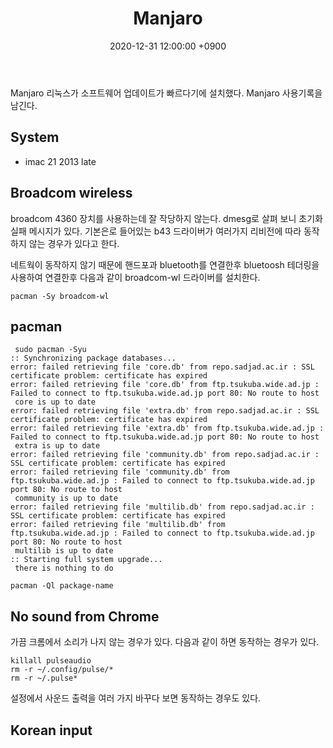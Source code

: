 ﻿---
title: Manjaro
date:  2020-12-31 12:00:00 +0900
last_modified_at: 2020-12-31 12:00:00 +0900
categories:
  - Manjaro
  - Deepin
---

Manjaro 리눅스가 소프트웨어 업데이트가 빠르다기에 설치했다.
Manjaro 사용기록을 남긴다.

System
------

- imac 21 2013 late

## Broadcom wireless

broadcom 4360 장치를 사용하는데 잘 작당하지 않는다.
dmesg로 살펴 보니 초기화 실패 메시지가 있다.
기본은로 들어있는 b43 드라이버가 여러가지 리비전에 따라 동작하지 않는 경우가 있다고 한다.

네트웍이 동작하지 않기 때문에 핸드포과 bluetooth를 연결한후 bluetoosh 테더링을 사용하여
연결한후 다음과 같이 broadcom-wl 드라이버를 설치한다.

```
pacman -Sy broadcom-wl
```

## pacman

```
 sudo pacman -Syu
:: Synchronizing package databases...
error: failed retrieving file 'core.db' from repo.sadjad.ac.ir : SSL certificate problem: certificate has expired
error: failed retrieving file 'core.db' from ftp.tsukuba.wide.ad.jp : Failed to connect to ftp.tsukuba.wide.ad.jp port 80: No route to host
 core is up to date
error: failed retrieving file 'extra.db' from repo.sadjad.ac.ir : SSL certificate problem: certificate has expired
error: failed retrieving file 'extra.db' from ftp.tsukuba.wide.ad.jp : Failed to connect to ftp.tsukuba.wide.ad.jp port 80: No route to host
 extra is up to date
error: failed retrieving file 'community.db' from repo.sadjad.ac.ir : SSL certificate problem: certificate has expired
error: failed retrieving file 'community.db' from ftp.tsukuba.wide.ad.jp : Failed to connect to ftp.tsukuba.wide.ad.jp port 80: No route to host
 community is up to date
error: failed retrieving file 'multilib.db' from repo.sadjad.ac.ir : SSL certificate problem: certificate has expired
error: failed retrieving file 'multilib.db' from ftp.tsukuba.wide.ad.jp : Failed to connect to ftp.tsukuba.wide.ad.jp port 80: No route to host
 multilib is up to date
:: Starting full system upgrade...
 there is nothing to do
```

```
pacman -Ql package-name
```

## No sound from Chrome

가끔 크롬에서 소리가 나지 않는 경우가 있다. 다음과 같이 하면 동작하는 경우가 있다.

```
killall pulseaudio
rm -r ~/.config/pulse/*
rm -r ~/.pulse*
```

설정에서 사운드 출력을 여러 가지 바꾸다 보면 동작하는 경우도 있다.

## Korean input
